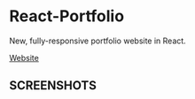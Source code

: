 # React-Portfolio
New, fully-responsive portfolio website in React.

[Website](http://www.chassebrook.com)

## SCREENSHOTS
